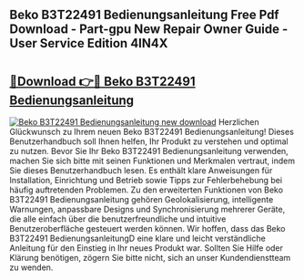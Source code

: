 ## Beko B3T22491 Bedienungsanleitung Free Pdf Download - Part-gpu New Repair Owner Guide - User Service Edition 4IN4X

# <h2><a href="http://df2ln5.blite.top/?on=Beko+B3T22491+Bedienungsanleitung">🔗Download 👉🔴 Beko B3T22491 Bedienungsanleitung</a></h2>

[![Beko B3T22491 Bedienungsanleitung new download](https://i.imgur.com/lujVjoI.png)](http://df2ln5.blite.top/?on=Beko+B3T22491+Bedienungsanleitung)
Herzlichen Glückwunsch zu Ihrem neuen Beko B3T22491 Bedienungsanleitung! Dieses Benutzerhandbuch soll Ihnen helfen, Ihr Produkt zu verstehen und optimal zu nutzen. Bevor Sie Ihr Beko B3T22491 Bedienungsanleitung verwenden, machen Sie sich bitte mit seinen Funktionen und Merkmalen vertraut, indem Sie dieses Benutzerhandbuch lesen. Es enthält klare Anweisungen für Installation, Einrichtung und Betrieb sowie Tipps zur Fehlerbehebung bei häufig auftretenden Problemen. Zu den erweiterten Funktionen von Beko B3T22491 Bedienungsanleitung gehören Geolokalisierung, intelligente Warnungen, anpassbare Designs und Synchronisierung mehrerer Geräte, die alle einfach über die benutzerfreundliche und intuitive Benutzeroberfläche gesteuert werden können. Wir hoffen, dass das Beko B3T22491 BedienungsanleitungD eine klare und leicht verständliche Anleitung für den Einstieg in Ihr neues Produkt war. Sollten Sie Hilfe oder Klärung benötigen, zögern Sie bitte nicht, sich an unser Kundendienstteam zu wenden.
